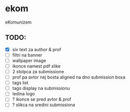 # ekom
eKomunizem

## TODO:
 - [x] siv text za author & prof
 - [ ] filtri na banner
 - [ ] wallpaper image
 - [ ] ikonce namest pdf slike
 - [ ] 2 stolpca za submissione
 - [ ] prof pa avtor nej bosta aligned na dno submission boxa
 - [ ] tags list
 - [ ] tags display na submissionu
 - [ ] ledina logo
 - [ ] ? ikonce se pred avtor & prof
 - [ ] ? slikca na sredini submissiona
